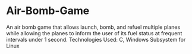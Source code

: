 # Air-Bomb-Game
An air bomb game that allows launch, bomb, and refuel multiple planes while allowing the planes to inform the user of its fuel status at frequent intervals under 1 second.
Technologies Used: C, Windows Subsystem for Linux
